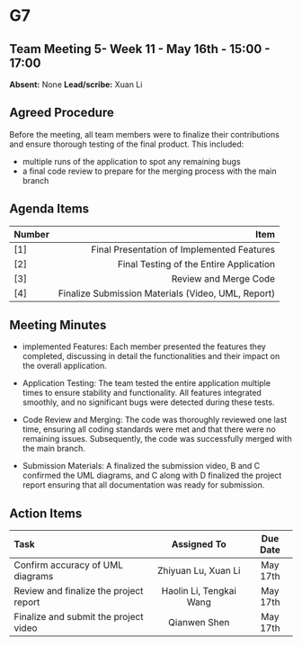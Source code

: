# G7

## Team Meeting 5- Week 11 - May 16th - 15:00 - 17:00

**Absent:**
None
**Lead/scribe:**
Xuan Li

## Agreed Procedure

Before the meeting, all team members were to finalize their contributions and ensure thorough testing of the final product. This included:
- multiple runs of the application to spot any remaining bugs 
- a final code review to prepare for the merging process with the main branch

## Agenda Items

| Number |                                               Item |
|:-------|---------------------------------------------------:|
| [1]    |         Final Presentation of Implemented Features |
| [2]    |            Final Testing of the Entire Application |
| [3]    |                              Review and Merge Code |
| [4]    | Finalize Submission Materials (Video, UML, Report) |

## Meeting Minutes

- implemented Features: Each member presented the features they completed, discussing in detail the functionalities and their impact on the overall application.

- Application Testing: The team tested the entire application multiple times to ensure stability and functionality. All features integrated smoothly, and no significant bugs were detected during these tests.

- Code Review and Merging: The code was thoroughly reviewed one last time, ensuring all coding standards were met and that there were no remaining issues. Subsequently, the code was successfully merged with the main branch.

- Submission Materials: A finalized the submission video, B and C confirmed the UML diagrams, and C along with D finalized the project report ensuring that all documentation was ready for submission.

## Action Items

| Task                                      |       Assigned To       | Due Date |
|:------------------------------------------|:-----------------------:|:--------:|
| Confirm accuracy of UML diagrams          |   Zhiyuan Lu, Xuan Li   | May 17th  |
| Review and finalize the project report    | Haolin Li, Tengkai Wang | May 17th  |
| Finalize and submit the project video     |      Qianwen Shen       | May 17th |

